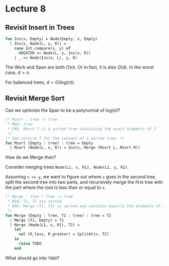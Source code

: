 # Lecture 8

## Revisit Insert in Trees

```SML
fun Ins(x, Empty) = Node(Empty, x, Empty)
  | Ins(x, Node(L, y, R)) =
    case Int.compare(x, y) of
      GREATER => Node(L, y, Ins(x, R))
    | _ => Node(Ins(x, L), y, R)
```

The Work and Span are both $O(n)$. Or in fact, it is also $O(d)$. In the worst case, $d = n$.

For balanced trees, $d = O(log(n))$.

## Revisit Merge Sort

Can we optimize the Span to be a polynomial of $log(n)$?

```SML
(* Msort : tree -> tree
 * REQ: true
 * ENS: Msort T is a sorted tree containing the exact elements of T
 *)
(* See Lecture 7 for the concept of a sorted tree. *)
fun Msort (Empty : tree) : tree = Empty
  | Msort (Node(L, x, R)) = Ins(x, Merge (Msort L, Msort R))
```

How do we Merge then?

Consider merging trees `Node(L1, x, R1), Node(L2, y, R2)`.

Assuming `x <= y`, we want to figure out where `x` goes in the second tree, split the second tree into two parts, and recursively merge the first tree with the part where the root is less than or equal to `x`.

```SML
(* Merge : tree * tree -> tree
 * REQ: T1, T2 are sorted
 * ENS: Merge (T1, T2) is sorted and contains exactly the elements of T1 & T2
 *)
fun Merge (Empty : tree, T2 : tree) : tree = T2
  | Merge (T1, Empty) = T1
  | Merge (Node(L1, x, R1), T2) =
    let
      val (R_less, R_greater) = SplitAt(x, T2)
    in
      raise TODO
    end
```

What should go into `TODO`?

